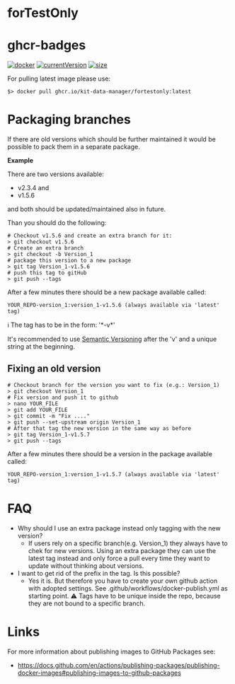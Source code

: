 # forTestOnly
# ghcr-badges

[![docker]](https://github.com/kit-data-manager/forTestOnly/pkgs/container/fortestonly)
[![currentVersion]](https://github.com/kit-data-manager/forTestOnly/pkgs/container/fortestonly)
[![size]](https://github.com/kit-data-manager/forTestOnly/pkgs/container/fortestonly)


[docker]: <https://ghcr-badge.egpl.dev/kit-data-manager/fortestonly/tags?trim=major&color=steelblue&ignore=main,latest&label=docker versions>
[currentVersion]: <https://ghcr-badge.egpl.dev/kit-data-manager/fortestonly/latest_tag?trim=major&color=steelblue&label=current version>
[size]: <https://ghcr-badge.egpl.dev/kit-data-manager/fortestonly/size?color=steelblue&label=size>

For pulling latest image please use:
```
$> docker pull ghcr.io/kit-data-manager/fortestonly:latest
```
# Packaging branches
If there are old versions which should be further maintained it 
would be possible to pack them in a separate package.

**Example**

There are two versions available: 
- v2.3.4 and 
- v1.5.6
 
and both should be updated/maintained also in future.

Than you should do the following:
```
# Checkout v1.5.6 and create an extra branch for it:
> git checkout v1.5.6
# Create an extra branch
> git checkout -b Version_1
# package this version to a new package
> git tag Version_1-v1.5.6
# push this tag to gitHub 
> git push --tags
```
After a few minutes there should be a new package available called:
```
YOUR_REPO-version_1:version_1-v1.5.6 (always available via 'latest' tag)
```

:information_source:
The tag has to be in the form: '\*-v\*'

It's recommended to use [Semantic Versioning](https://semver.org/spec/v2.0.0.html) after the 'v' 
and a unique string at the beginning.

## Fixing an old version
```
# Checkout branch for the version you want to fix (e.g.: Version_1)
> git checkout Version_1
# Fix version and push it to github
> nano YOUR_FILE
> git add YOUR_FILE
> git commit -m "Fix ...."
> git push --set-upstream origin Version_1
# After that tag the new version in the same way as before
> git tag Version_1-v1.5.7
> git push --tags
```
After a few minutes there should be a version in the package available called:
```
YOUR_REPO-version_1:version_1-v1.5.7 (always available via 'latest' tag)
```
 
# FAQ
- Why should I use an extra package instead only tagging with the new version?
  - If users rely on a specific branch(e.g. Version_1) they always have to chek for new 
versions. Using an extra package they can use the latest tag instead and only 
force a pull every time they want to update without thinking about versions.
- I want to get rid of the prefix in the tag. Is this possible?
  - Yes it is. But therefore you have to create your own github action with adopted settings.
See .github/workflows/docker-publish.yml as starting point.
:warning: Tags have to be unique inside the repo, because they are not bound to a specific
branch.

# Links
For more information about publishing images to GitHub Packages see:
- https://docs.github.com/en/actions/publishing-packages/publishing-docker-images#publishing-images-to-github-packages
